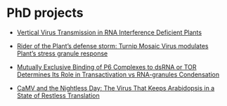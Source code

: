 PhD projects
================

- [Vertical Virus Transmission in RNA Interference Deficient
  Plants](https://github.com/AimerGDiaz/TRoV_NextGeneration)

- [Rider of the Plant’s defense storm: Turnip Mosaic Virus modulates
  Plant’s stress granule
  response](https://github.com/AimerGDiaz/TuMV_SG_repurposing)

- [Mutually Exclusive Binding of P6 Complexes to dsRNA or TOR Determines
  Its Role in Transactivation vs RNA-granules
  Condensation](https://github.com/AimerGDiaz/ProteinStructure)

- [CaMV and the Nightless Day: The Virus That Keeps Arabidopsis in a
  State of Restless
  Translation](https://github.com/AimerGDiaz/UPSC_Riboseq)
